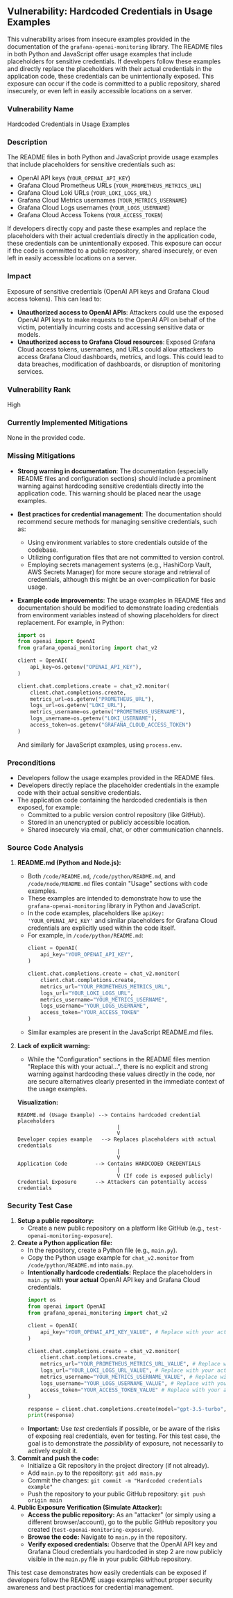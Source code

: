 ## Vulnerability: Hardcoded Credentials in Usage Examples

This vulnerability arises from insecure examples provided in the documentation of the `grafana-openai-monitoring` library. The README files in both Python and JavaScript offer usage examples that include placeholders for sensitive credentials. If developers follow these examples and directly replace the placeholders with their actual credentials in the application code, these credentials can be unintentionally exposed. This exposure can occur if the code is committed to a public repository, shared insecurely, or even left in easily accessible locations on a server.

### Vulnerability Name
Hardcoded Credentials in Usage Examples

### Description
The README files in both Python and JavaScript provide usage examples that include placeholders for sensitive credentials such as:
- OpenAI API keys (`YOUR_OPENAI_API_KEY`)
- Grafana Cloud Prometheus URLs (`YOUR_PROMETHEUS_METRICS_URL`)
- Grafana Cloud Loki URLs (`YOUR_LOKI_LOGS_URL`)
- Grafana Cloud Metrics usernames (`YOUR_METRICS_USERNAME`)
- Grafana Cloud Logs usernames (`YOUR_LOGS_USERNAME`)
- Grafana Cloud Access Tokens (`YOUR_ACCESS_TOKEN`)

If developers directly copy and paste these examples and replace the placeholders with their actual credentials directly in the application code, these credentials can be unintentionally exposed. This exposure can occur if the code is committed to a public repository, shared insecurely, or even left in easily accessible locations on a server.

### Impact
Exposure of sensitive credentials (OpenAI API keys and Grafana Cloud access tokens).
This can lead to:
- **Unauthorized access to OpenAI APIs**: Attackers could use the exposed OpenAI API keys to make requests to the OpenAI API on behalf of the victim, potentially incurring costs and accessing sensitive data or models.
- **Unauthorized access to Grafana Cloud resources**: Exposed Grafana Cloud access tokens, usernames, and URLs could allow attackers to access Grafana Cloud dashboards, metrics, and logs. This could lead to data breaches, modification of dashboards, or disruption of monitoring services.

### Vulnerability Rank
High

### Currently Implemented Mitigations
None in the provided code.

### Missing Mitigations
- **Strong warning in documentation**: The documentation (especially README files and configuration sections) should include a prominent warning against hardcoding sensitive credentials directly into the application code. This warning should be placed near the usage examples.
- **Best practices for credential management**: The documentation should recommend secure methods for managing sensitive credentials, such as:
  - Using environment variables to store credentials outside of the codebase.
  - Utilizing configuration files that are not committed to version control.
  - Employing secrets management systems (e.g., HashiCorp Vault, AWS Secrets Manager) for more secure storage and retrieval of credentials, although this might be an over-complication for basic usage.
- **Example code improvements**: The usage examples in README files and documentation should be modified to demonstrate loading credentials from environment variables instead of showing placeholders for direct replacement. For example, in Python:

  ```python
  import os
  from openai import OpenAI
  from grafana_openai_monitoring import chat_v2

  client = OpenAI(
      api_key=os.getenv("OPENAI_API_KEY"),
  )

  client.chat.completions.create = chat_v2.monitor(
      client.chat.completions.create,
      metrics_url=os.getenv("PROMETHEUS_URL"),
      logs_url=os.getenv("LOKI_URL"),
      metrics_username=os.getenv("PROMETHEUS_USERNAME"),
      logs_username=os.getenv("LOKI_USERNAME"),
      access_token=os.getenv("GRAFANA_CLOUD_ACCESS_TOKEN")
  )
  ```
  And similarly for JavaScript examples, using `process.env`.

### Preconditions
- Developers follow the usage examples provided in the README files.
- Developers directly replace the placeholder credentials in the example code with their actual sensitive credentials.
- The application code containing the hardcoded credentials is then exposed, for example:
  - Committed to a public version control repository (like GitHub).
  - Stored in an unencrypted or publicly accessible location.
  - Shared insecurely via email, chat, or other communication channels.

### Source Code Analysis
1. **README.md (Python and Node.js):**
   - Both `/code/README.md`, `/code/python/README.md`, and `/code/node/README.md` files contain "Usage" sections with code examples.
   - These examples are intended to demonstrate how to use the `grafana-openai-monitoring` library in Python and JavaScript.
   - In the code examples, placeholders like `apiKey: 'YOUR_OPENAI_API_KEY'` and similar placeholders for Grafana Cloud credentials are explicitly used within the code itself.
   - For example, in `/code/python/README.md`:
     ```python
     client = OpenAI(
         api_key="YOUR_OPENAI_API_KEY",
     )

     client.chat.completions.create = chat_v2.monitor(
         client.chat.completions.create,
         metrics_url="YOUR_PROMETHEUS_METRICS_URL",
         logs_url="YOUR_LOKI_LOGS_URL",
         metrics_username="YOUR_METRICS_USERNAME",
         logs_username="YOUR_LOGS_USERNAME",
         access_token="YOUR_ACCESS_TOKEN"
     )
     ```
   - Similar examples are present in the JavaScript README.md files.
2. **Lack of explicit warning:**
   - While the "Configuration" sections in the README files mention "Replace this with your actual...", there is no explicit and strong warning against hardcoding these values directly in the code, nor are secure alternatives clearly presented in the immediate context of the usage examples.

   **Visualization:**

   ```
   README.md (Usage Example) --> Contains hardcoded credential placeholders
                                   |
                                   V
   Developer copies example   --> Replaces placeholders with actual credentials
                                   |
                                   V
   Application Code         --> Contains HARDCODED CREDENTIALS
                                   |
                                   V (If code is exposed publicly)
   Credential Exposure      --> Attackers can potentially access credentials
   ```

### Security Test Case
1. **Setup a public repository:**
   - Create a new public repository on a platform like GitHub (e.g., `test-openai-monitoring-exposure`).
2. **Create a Python application file:**
   - In the repository, create a Python file (e.g., `main.py`).
   - Copy the Python usage example for `chat_v2.monitor` from `/code/python/README.md` into `main.py`.
   - **Intentionally hardcode credentials:** Replace the placeholders in `main.py` with **your actual** OpenAI API key and Grafana Cloud credentials.
     ```python
     import os
     from openai import OpenAI
     from grafana_openai_monitoring import chat_v2

     client = OpenAI(
         api_key="YOUR_OPENAI_API_KEY_VALUE", # Replace with your actual OpenAI API key
     )

     client.chat.completions.create = chat_v2.monitor(
         client.chat.completions.create,
         metrics_url="YOUR_PROMETHEUS_METRICS_URL_VALUE", # Replace with your actual Prometheus URL
         logs_url="YOUR_LOKI_LOGS_URL_VALUE", # Replace with your actual Loki URL
         metrics_username="YOUR_METRICS_USERNAME_VALUE", # Replace with your actual Metrics username
         logs_username="YOUR_LOGS_USERNAME_VALUE", # Replace with your actual Logs username
         access_token="YOUR_ACCESS_TOKEN_VALUE" # Replace with your actual Access Token
     )

     response = client.chat.completions.create(model="gpt-3.5-turbo", messages=[{"role": "user", "content": "Hello"}])
     print(response)
     ```
   - **Important:** Use *test* credentials if possible, or be aware of the risks of exposing real credentials, even for testing. For this test case, the goal is to demonstrate the *possibility* of exposure, not necessarily to actively exploit it.
3. **Commit and push the code:**
   - Initialize a Git repository in the project directory (if not already).
   - Add `main.py` to the repository: `git add main.py`
   - Commit the changes: `git commit -m "Hardcoded credentials example"`
   - Push the repository to your public GitHub repository: `git push origin main`
4. **Public Exposure Verification (Simulate Attacker):**
   - **Access the public repository:** As an "attacker" (or simply using a different browser/account), go to the public GitHub repository you created (`test-openai-monitoring-exposure`).
   - **Browse the code:** Navigate to `main.py` in the repository.
   - **Verify exposed credentials:** Observe that the OpenAI API key and Grafana Cloud credentials you hardcoded in step 2 are now publicly visible in the `main.py` file in your public GitHub repository.

This test case demonstrates how easily credentials can be exposed if developers follow the README usage examples without proper security awareness and best practices for credential management.